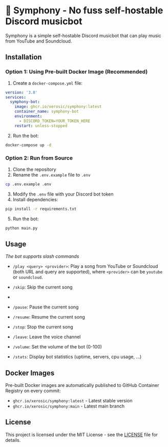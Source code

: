 # 🎼 Symphony - No fuss self-hostable Discord musicbot 

Symphony is a simple self-hostable Discord musicbot that can play music from YouTube and Soundcloud.

## Installation

### Option 1: Using Pre-built Docker Image (Recommended)

1. Create a `docker-compose.yml` file:
```yaml
version: '3.8'
services:
  symphony-bot:
    image: ghcr.io/xerosic/symphony:latest
    container_name: symphony-bot
    environment:
      - DISCORD_TOKEN=YOUR_TOKEN_HERE
    restart: unless-stopped
```

2. Run the bot:
```bash
docker-compose up -d
```

### Option 2: Run from Source

1. Clone the repository
2. Rename the `.env.example` file to `.env`

```bash
cp .env.example .env
```

3. Modify the `.env` file with your Discord bot token
4. Install dependencies:

```bash
pip install -r requirements.txt
```
5. Run the bot:

```bash
python main.py
```

## Usage

_The bot supports slash commands_

- `/play <query> <provider>`: Play a song from YouTube or Soundcloud (both URL and query are supported), where `<provider>` can be `youtube` or `soundcloud`.
  
- `/skip`: Skip the current song
- 
- `/pause`: Pause the current song

- `/resume`: Resume the current song

- `/stop`: Stop the current song

- `/leave`: Leave the voice channel

- `/volume`: Set the volume of the bot (0-100)

- `/stats`: Display bot statistics (uptime, servers, cpu usage, ...)
  
## Docker Images

Pre-built Docker images are automatically published to GitHub Container Registry on every commit:
- `ghcr.io/xerosic/symphony:latest` - Latest stable version
- `ghcr.io/xerosic/symphony:main` - Latest main branch

## License

This project is licensed under the MIT License - see the [LICENSE](LICENSE) file for details.

